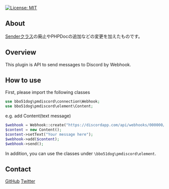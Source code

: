 [![License: MIT](https://img.shields.io/badge/License-MIT-yellow.svg)](https://github.com/bbo51dog/PMLineAPI/blob/master/LICENSE)

## About
[Senderクラス](https://github.com/bbo51dog/PMDiscordAPI/blob/master/src/bbo51dog/pmdiscord/Sender.php)の廃止やPHPDocの追加などの変更を加えたものです。

## Overview
This plugin is API to send messages to Discord by Webhook.

## How to use

First, please import the following classes
```php
use bbo51dog\pmdiscord\connection\Webhook;
use bbo51dog\pmdiscord\element\Content;
```

e.g.
add Content(text message)
```php
$webhook = Webhook::create("https://discordapp.com/api/webhooks/000000/xxxxxx");
$content = new Content();
$content->setText("Your message here");
$webhook->add($content);
$webhook->send();
```

In addition, you can use the classes under ``\bbo51dog\pmdiscord\element``.

## Contact
[GitHub](https://github.com/bbo51dog)
[Twitter](https://twitter.com/bbo51dog)
